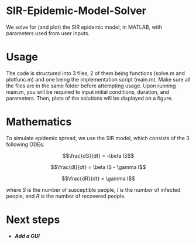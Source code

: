 # SIR-Epidemic-Model-Solver
We solve for (and plot) the SIR epidemic model, in MATLAB, with parameters used from user inputs.

# Usage

The code is structured into 3 files, 2 of them being functions (solve.m and plotfunc.m) and one being the implementation script (main.m). Make sure all the files are in the same folder before attempting usage. Upon running main.m, you will be required to input initial conditions, duration, and parameters. Then, plots of the solutions will be displayed on a figure.

# Mathematics

To simulate epidemic spread, we use the SIR model, which consists of the 3 following ODEs:

$$\frac{dS}{dt} = -\beta IS$$

$$\frac{dI}{dt} = \beta IS - \gamma I$$

$$\frac{dR}{dt} = \gamma I$$

where $S$ is the number of susceptible people, $I$  is the number of infected people, and $R$  is the number of recovered people.

# Next steps

- ***Add a GUI***
